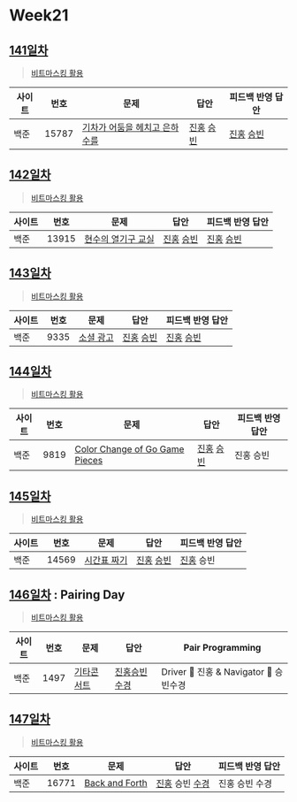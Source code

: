 # Week21

## [141일차](Day141)

> [비트마스킹 활용](https://www.acmicpc.net/group/workbook/view/9797/33645)

| 사이트 | 번호  | 문제                                                                   | 답안                                                            | 피드백 반영 답안                                                   |
| ------ | ----- | ---------------------------------------------------------------------- | --------------------------------------------------------------- | ------------------------------------------------------------------ |
| 백준   | 15787 | [기차가 어둠을 헤치고 은하수를](https://www.acmicpc.net/problem/15787) | [진홍](Day141/bj15787_kjh.java) [승빈](Day141/bj15787_wsb.java) | [진홍](Day141/bj15787_kjh.java) [승빈](Day141/bj15787_wsb_fb.java) |

## [142일차](Day142)

> [비트마스킹 활용](https://www.acmicpc.net/group/workbook/view/9797/33729)

| 사이트 | 번호  | 문제                                                        | 답안                                                            | 피드백 반영 답안                                                |
| ------ | ----- | ----------------------------------------------------------- | --------------------------------------------------------------- | --------------------------------------------------------------- |
| 백준   | 13915 | [현수의 열기구 교실](https://www.acmicpc.net/problem/13915) | [진홍](Day142/bj13915_kjh.java) [승빈](Day142/bj13915_wsb.java) | [진홍](Day142/bj13915_kjh.java) [승빈](Day142/bj13915_wsb.java) |

## [143일차](Day143)

> [비트마스킹 활용](https://www.acmicpc.net/group/workbook/view/9797/33734)

| 사이트 | 번호 | 문제                                              | 답안                                                          | 피드백 반영 답안                                              |
| ------ | ---- | ------------------------------------------------- | ------------------------------------------------------------- | ------------------------------------------------------------- |
| 백준   | 9335 | [소셜 광고](https://www.acmicpc.net/problem/9335) | [진홍](Day143/bj9335_kjh.java) [승빈](Day143/bj9335_wsb.java) | [진홍](Day143/bj9335_kjh.java) [승빈](Day143/bj9335_wsb.java) |

## [144일차](Day144)

> [비트마스킹 활용](https://www.acmicpc.net/group/workbook/view/9797/33766)

| 사이트 | 번호 | 문제                                                                   | 답안                                                        | 피드백 반영 답안 |
| ------ | ---- | ---------------------------------------------------------------------- | ----------------------------------------------------------- | ---------------- |
| 백준   | 9819 | [Color Change of Go Game Pieces](https://www.acmicpc.net/problem/9819) | [진홍](Day144/bj9819_kjh.py) [승빈](Day144/bj9819_wsb.java) | 진홍 승빈        |

## [145일차](Day145)

> [비트마스킹 활용](https://www.acmicpc.net/group/workbook/view/9797/33786)

| 사이트 | 번호  | 문제                                                 | 답안                                                            | 피드백 반영 답안 |
| ------ | ----- | ---------------------------------------------------- | --------------------------------------------------------------- | ---------------- |
| 백준   | 14569 | [시간표 짜기](https://www.acmicpc.net/problem/14569) | [진홍](Day145/bj14569_kjh.java) [승빈](Day145/bj14569_wsb.java) | [진홍](Day145/bj14569_kjh.java) 승빈        |

## [146일차](Day146) : Pairing Day

> [비트마스킹 활용](https://www.acmicpc.net/group/workbook/view/9797/33818)

| 사이트 | 번호 | 문제                                               | 답안                                         | Pair Programming                       |
| ------ | ---- | -------------------------------------------------- | -------------------------------------------- | -------------------------------------- |
| 백준   | 1497 | [기타콘서트](https://www.acmicpc.net/problem/1497) | [진홍승빈수경](Day146/bj1497_kjhwsbhsk.java) | Driver 🚗 진홍 & Navigator 🧭 승빈수경 |

## [147일차](Day147)

> [비트마스킹 활용](https://www.acmicpc.net/group/workbook/view/9797/33820)

| 사이트 | 번호  | 문제                                                    | 답안                                    | 피드백 반영 답안 |
| ------ | ----- | ------------------------------------------------------- | --------------------------------------- | ---------------- |
| 백준   | 16771 | [Back and Forth](https://www.acmicpc.net/problem/16771) | [진홍](Day147/bj16771_kjh.java) 승빈 [수경](Day147/bj16771_hsk.js) | 진홍 승빈 수경   |

